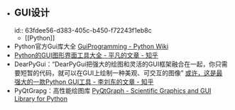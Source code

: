 - ## GUI设计
  id:: 63fdee56-d383-405c-b450-f72243f1eb8c
	- [[Python]]
- Python官方Gui库大全 [GuiProgramming - Python Wiki](https://wiki.python.org/moin/GuiProgramming)
- [Python的GUI图形界面工具大全 - 平凡的文章 - 知乎](https://zhuanlan.zhihu.com/p/347290491)
- DearPyGui：“DearPyGui把强大的绘图和灵活的GUI框架融合在一起，你只需要短暂的代码，就可以在GUI上绘制一种美观、可交互的图像” [或许，这是最强大的一款Python GUI工具 - 李刘东的文章 - 知乎](https://zhuanlan.zhihu.com/p/200754892)
- PyQtGrapg：高性能绘图库 [PyQtGraph - Scientific Graphics and GUI Library for Python](https://www.pyqtgraph.org/)